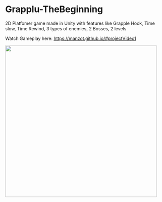 # Grapplu-TheBeginning
2D Platfomer game made in Unity with features like Grapple Hook, Time slow, Time Rewind, 3 types of enemies, 2 Bosses, 2 levels


Watch Gameplay here: https://manzot.github.io/#projectVideo1

<img src="https://i.imgur.com/K91BjAp.png" height="480">


